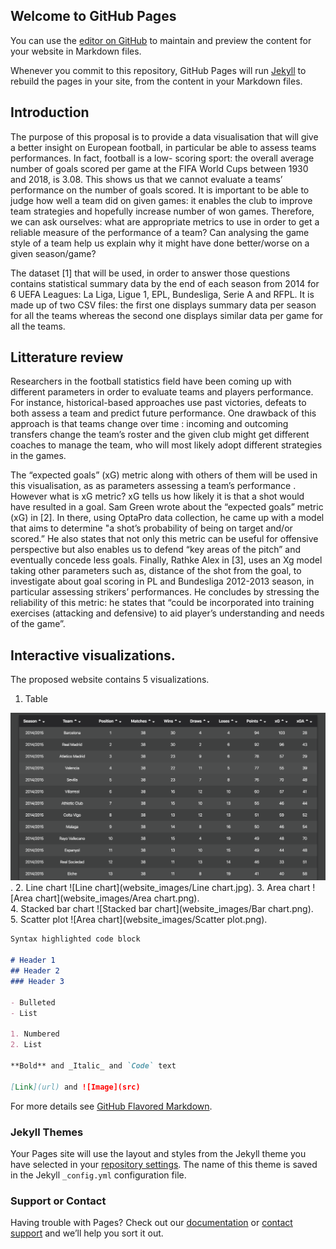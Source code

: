 ## Welcome to GitHub Pages

You can use the [editor on GitHub](https://github.com/KossaiSbai/sdv-kossai-sbai/edit/master/README.md) to maintain and preview the content for your website in Markdown files.

Whenever you commit to this repository, GitHub Pages will run [Jekyll](https://jekyllrb.com/) to rebuild the pages in your site, from the content in your Markdown files.

## Introduction
The purpose of this proposal is to provide a data visualisation that will give a better insight on European football, in particular be able to assess teams performances. In fact, football is a low- scoring sport: the overall average number of goals scored per game at the FIFA World Cups between 1930 and 2018, is 3.08. This shows us that we cannot evaluate a teams’ performance on the number of goals scored. It is important to be able to judge how well a team did on given games: it enables the club to improve team strategies and hopefully increase number of won games. 
Therefore, we can ask ourselves: what are appropriate metrics to use in order to get a reliable measure of the performance of a team? Can analysing the game style of a team help us explain why it might have done better/worse on a given season/game? 

The dataset [1] that will be used, in order to answer those questions contains statistical summary data by the end of each season from 2014 for 6 UEFA Leagues: La Liga, Ligue 1, EPL, Bundesliga, Serie A and RFPL. It is made up of two CSV files: the first one displays summary data per season for all the teams whereas the second one displays similar data per game for all the teams. 

## Litterature review 
Researchers in the football statistics field have been coming up with different parameters in order to evaluate teams and players performance. For instance, historical-based approaches use past victories, defeats to both assess a team and predict future performance. One drawback of this approach is that teams change over time : incoming and outcoming transfers change the team’s roster and the given club might get different coaches to manage the team, who will most likely adopt different strategies in the games.

The “expected goals” (xG) metric along with others of them will be used in this visualisation, as as parameters assessing a team’s performance . 
However what is xG metric? 
xG tells us how likely it is that a shot would have  resulted in a goal. 
Sam Green wrote about the “expected goals” metric (xG) in [2]. In there, using OptaPro data collection, he came up with a model that aims to determine "a shot’s probability of being on target and/or scored.” He also states that not only this metric can be useful for offensive perspective but
also enables us to defend “key areas of the pitch” and eventually concede less goals. 
Finally, Rathke Alex in [3], uses an Xg model taking other parameters such as, distance of the shot from the goal,  to investigate about goal scoring in PL and Bundesliga 2012-2013 season, in particular assessing strikers’ performances. He concludes by stressing the reliability of this metric: he states that “could be incorporated into training exercises (attacking and defensive) to aid player’s understanding and needs of the game”.

## Interactive visualizations.
The proposed website contains 5 visualizations. 
1. Table


![Table](website_images/sdv_table.png). 
2. Line chart 
![Line chart](website_images/Line chart.jpg). 
3. Area chart 
![Area chart](website_images/Area chart.png).  
4. Stacked bar chart
![Stacked bar chart](website_images/Bar chart.png).  
5. Scatter plot
![Area chart](website_images/Scatter plot.png).  
```markdown
Syntax highlighted code block

# Header 1
## Header 2
### Header 3

- Bulleted
- List

1. Numbered
2. List

**Bold** and _Italic_ and `Code` text

[Link](url) and ![Image](src)
```

For more details see [GitHub Flavored Markdown](https://guides.github.com/features/mastering-markdown/).

### Jekyll Themes

Your Pages site will use the layout and styles from the Jekyll theme you have selected in your [repository settings](https://github.com/KossaiSbai/sdv-kossai-sbai/settings). The name of this theme is saved in the Jekyll `_config.yml` configuration file.

### Support or Contact

Having trouble with Pages? Check out our [documentation](https://help.github.com/categories/github-pages-basics/) or [contact support](https://github.com/contact) and we’ll help you sort it out.
